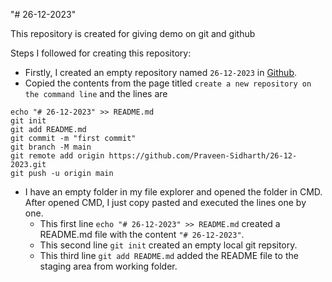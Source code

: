 "# 26-12-2023"

This repository is created for giving demo on git and github

Steps I followed for creating this repository:

* Firstly, I created an empty repository named `26-12-2023` in [Github](https://github.com/new).
* Copied the contents from the page titled `create a new repository on the command line` and the lines are
```
echo "# 26-12-2023" >> README.md
git init
git add README.md
git commit -m "first commit"
git branch -M main
git remote add origin https://github.com/Praveen-Sidharth/26-12-2023.git
git push -u origin main
```
* I have an empty folder in my file explorer and opened the folder in CMD. After opened CMD, I just copy pasted
and executed the lines one by one.
   * This first line `echo "# 26-12-2023" >> README.md` created a README.md file with the content `"# 26-12-2023"`.
   * This second line `git init` created an empty local git repsitory.
   * This third line `git add README.md` added the README file to the staging area from working folder.
